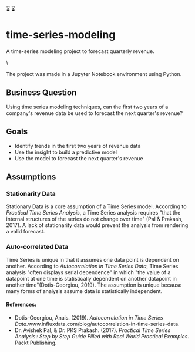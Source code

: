 :hourglass_flowing_sand: :hourglass_flowing_sand:

# time-series-modeling 
<p>A time-series modeling project to forecast quarterly revenue.</p>\
<p>The project was made in a Jupyter Notebook environment using Python.</p>

## Business Question
<p>Using time series modeling techniques, can the first two years of a company's revenue data be used to forecast the next quarter's revenue?</p>

## Goals
<ul>
    <li>Identify trends in the first two years of revenue data</li>
    <li>Use the insight to build a predictive model</li>
    <li>Use the model to forecast the next quarter's revenue</li>
</ul>

## Assumptions
### Stationarity Data
<p>Stationary Data is a core assumption of a Time Series model. According to <em>Practical Time Series Analysis</em>, a Time Series analysis requires "that the internal structures of the series do not change over time" (Pal & Prakash, 2017). A lack of stationarity data would prevent the analysis from rendering a valid forecast.</p>

### Auto-correlated Data
<p>Time Series is unique in that it assumes one data point is dependent on another. According to <em>Autocorrelation in Time Series Data</em>, Time Series analysis "often displays serial dependence" in which "the value of a datapoint at one time is statistically dependent on another datapoint in another time"(Dotis-Georgiou, 2019). The assumption is unique because many forms of analysis assume data is statistically independent.</p>

#### References:
<ul>
    <li>Dotis-Georgiou, Anais. (2019). <em>Autocorrelation in Time Series Data.</em>www.influxdata.com/blog/autocorrelation-in-time-series-data.</li>
    <li>Dr. Avishek Pal, & Dr. PKS Prakash. (2017). <em>Practical Time Series Analysis : Step by Step Guide Filled with Real World Practical Examples</em>. Packt Publishing.</li>
</ul>
